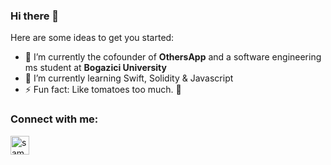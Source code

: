 ### Hi there 👋

Here are some ideas to get you started:

- 🔭 I’m currently the cofounder of <b>OthersApp</b> and a software engineering ms student at <b>Bogazici University</b>
- 🌱 I’m currently learning Swift, Solidity & Javascript
- ⚡ Fun fact: Like tomatoes too much. 🍅

<h3 align="left">Connect with me:</h3>

<a href="https://www.linkedin.com/in/samed-torun-19657ab1/" target="blank" rel=”noopener”><img align="center" src="https://velanovascular.com/wp-content/uploads/2020/06/LinkedIn.png" alt="samed torun" height="30" width="30" /></a>




